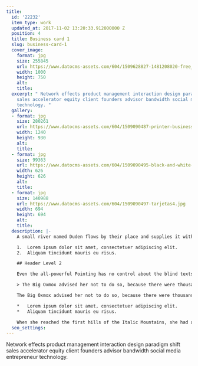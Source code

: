 ```yaml
---
title:
  id: '22232'
  item_type: work
  updated_at: 2017-11-02 13:20:33.912000000 Z
  position: 4
  title: Business card 1
  slug: business-card-1
  cover_image:
    format: jpg
    size: 255845
    url: https://www.datocms-assets.com/604/1509628827-1481208020-free_business_card_mockup_psd_by_brandinhall-d5sym94copy.jpg
    width: 1000
    height: 750
    alt: 
    title: 
  excerpt: " Network effects product management interaction design paradigm shift
    sales accelerator equity client founders advisor bandwidth social media entrepreneur
    technology. "
  gallery:
  - format: jpg
    size: 280261
    url: https://www.datocms-assets.com/604/1509090487-printer-business-card-template-preview1.jpg
    width: 1240
    height: 930
    alt: 
    title: 
  - format: jpg
    size: 99363
    url: https://www.datocms-assets.com/604/1509090495-black-and-white-business-card-with-aquamarine-details_1389-157.jpg
    width: 626
    height: 626
    alt: 
    title: 
  - format: jpg
    size: 140988
    url: https://www.datocms-assets.com/604/1509090497-tarjetas4.jpg
    width: 694
    height: 694
    alt: 
    title: 
  description: |-
    A small river named Duden flows by their place and supplies it with the necessary regelialia. It is a paradisematic country, in which roasted parts of sentences fly into your mouth.

    1.  Lorem ipsum dolor sit amet, consectetuer adipiscing elit.
    2.  Aliquam tincidunt mauris eu risus.

    ## Header Level 2

    Even the all-powerful Pointing has no control about the blind texts it is an almost unorthographic life One day however a small line of blind text by the name of Lorem Ipsum decided to leave for the far World of Grammar.

    > The Big Oxmox advised her not to do so, because there were thousands of bad Commas, wild Question Marks and devious Semikoli, but the Little Blind Text didn’t listen. She packed her seven versalia, put her initial into the belt and made herself on the way.

    The Big Oxmox advised her not to do so, because there were thousands of bad Commas, wild Question Marks and devious Semikoli, but the Little Blind Text didn’t listen. She packed her seven versalia, put her initial into the belt and made herself on the way.

    *   Lorem ipsum dolor sit amet, consectetuer adipiscing elit.
    *   Aliquam tincidunt mauris eu risus.

    When she reached the first hills of the Italic Mountains, she had a last view back on the skyline of her hometown Bookmarksgrove, the headline of Alphabet Village and the subline of her own road, the Line Lane. Pityful a rethoric question ran over her cheek.
  seo_settings: 
---
```


 Network effects product management interaction design paradigm shift sales accelerator equity client founders advisor bandwidth social media entrepreneur technology. 